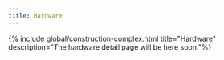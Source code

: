 ```yaml
---
title: Hardware
---
```


{% include global/construction-complex.html title="Hardware" description="The hardware detail page will be here soon."%}
